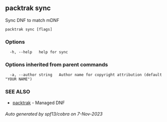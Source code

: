 ## packtrak sync

Sync DNF to match mDNF

```
packtrak sync [flags]
```

### Options

```
  -h, --help   help for sync
```

### Options inherited from parent commands

```
  -a, --author string   Author name for copyright attribution (default "YOUR NAME")
```

### SEE ALSO

* [packtrak](packtrak.md)	 - Managed DNF

###### Auto generated by spf13/cobra on 7-Nov-2023
